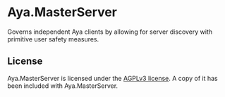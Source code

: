 # Aya.MasterServer

Governs independent Aya clients by allowing for server discovery with primitive user safety measures.

## License

Aya.MasterServer is licensed under the [AGPLv3 license](https://github.com/kiseki-lol/Aya.MasterServer/blob/trunk/LICENSE.md). A copy of it has been included with Aya.MasterServer.
